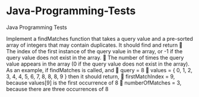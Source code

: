 # Java-Programming-Tests
Java Programming Tests

Implement a findMatches function that takes a query value and a pre-sorted array of integers that may contain duplicates. It should find and return
 The index of the first instance of the query value in the array, or -1 if the query value does not exist in the array.
 The number of times the query value appears in the array (0 if the query value does not exist in the array).
As an example, if findMatches is called, and  query = 8
 values = { 0, 1, 2, 3, 4, 4, 5, 6, 7, 8, 8, 8, 9 } then it should return,
 firstMatchIndex = 9, because values[9] is the first occurrence of 8
 numberOfMatches = 3, because there are three occurrences of 8
